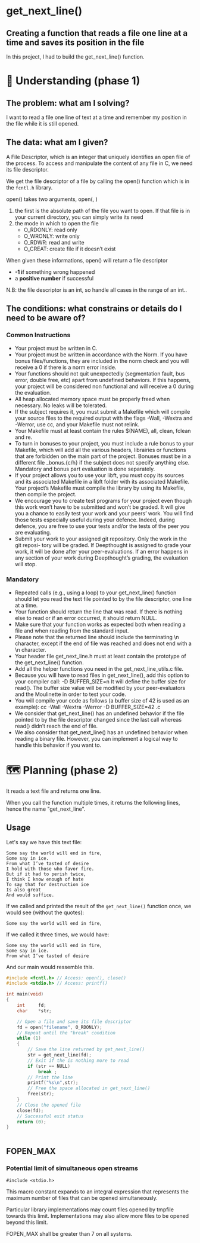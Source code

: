 # get_next_line()
## Creating a function that reads a file one line at a time and saves its position in the file
In this project, I had to build the get_next_line() function.

# 🤔 Understanding (phase 1)
## The problem: what am I solving?
I want to read a file one line of text at a time and remember my position in 
the file while it is still opened.

## The data: what am I given?
A File Descriptor, which is an integer that uniquely identifies an open file of the process.
To access and manipulate the content of any file in C, we need its file descriptor. 

We get the file descriptor of a file by calling the open() function which is 
in the <code>fcntl.h</code> library.

open() takes two arguments, open(<filename>, <mode>)
1. the first is the absolute path of the file you want to open. If that file is 
in your current directory, you can simply write its need
2. the mode in which to open the file
	- O_RDONLY: read only
	- O_WRONLY: write only
	- O_RDWR: read and write
	- O_CREAT: create file if it doesn’t exist

When given these informations, open() will return a file descriptor
- **-1 i**f something wrong happened
- a **positive number** if successful

N.B: the file descriptor is an int, so handle all cases in the range of an int..

## The conditions: what constrains or details do I need to be aware of?
### Common Instructions
- Your project must be written in C.
- Your project must be written in accordance with the Norm. If you have bonus
files/functions, they are included in the norm check and you will receive a 0 if there
is a norm error inside.
- Your functions should not quit unexpectedly (segmentation fault, bus error, double
free, etc) apart from undefined behaviors. If this happens, your project will be
considered non functional and will receive a 0 during the evaluation.
- All heap allocated memory space must be properly freed when necessary. No leaks
will be tolerated.
- If the subject requires it, you must submit a Makefile which will compile your
source files to the required output with the flags -Wall, -Wextra and -Werror, use
cc, and your Makefile must not relink.
- Your Makefile must at least contain the rules $(NAME), all, clean, fclean and
re.
- To turn in bonuses to your project, you must include a rule bonus to your Makefile,
which will add all the various headers, librairies or functions that are forbidden on
the main part of the project. Bonuses must be in a different file _bonus.{c/h} if
the subject does not specify anything else. Mandatory and bonus part evaluation
is done separately.
- If your project allows you to use your libft, you must copy its sources and its
associated Makefile in a libft folder with its associated Makefile. Your project’s
Makefile must compile the library by using its Makefile, then compile the project.
- We encourage you to create test programs for your project even though this work
won’t have to be submitted and won’t be graded. It will give you a chance
to easily test your work and your peers’ work. You will find those tests especially
useful during your defence. Indeed, during defence, you are free to use your tests
and/or the tests of the peer you are evaluating.
- Submit your work to your assigned git repository. Only the work in the git reposi-
tory will be graded. If Deepthought is assigned to grade your work, it will be done 
after your peer-evaluations. If an error happens in any section of your work during
Deepthought’s grading, the evaluation will stop.

### Mandatory
- Repeated calls (e.g., using a loop) to your get_next_line() function should let
you read the text file pointed to by the file descriptor, one line at a time.
- Your function should return the line that was read.
If there is nothing else to read or if an error occurred, it should return NULL.
- Make sure that your function works as expected both when reading a file and when
reading from the standard input.
- Please note that the returned line should include the terminating \n character,
except if the end of file was reached and does not end with a \n character.
- Your header file get_next_line.h must at least contain the prototype of the
get_next_line() function.
- Add all the helper functions you need in the get_next_line_utils.c file.
- Because you will have to read files in get_next_line(), add this option to your
compiler call: -D BUFFER_SIZE=n
It will define the buffer size for read().
The buffer size value will be modified by your peer-evaluators and the Moulinette
in order to test your code.
- You will compile your code as follows (a buffer size of 42 is used as an example):
cc -Wall -Wextra -Werror -D BUFFER_SIZE=42 <files>.c
- We consider that get_next_line() has an undefined behavior if the file pointed to
by the file descriptor changed since the last call whereas read() didn’t reach the
end of file.
- We also consider that get_next_line() has an undefined behavior when reading
a binary file. However, you can implement a logical way to handle this behavior if
you want to.

# 🗺️ Planning (phase 2)

It reads a text file and returns one line. 

When you call the function multiple times, it returns the following lines,
hence the name "get_next_line".

## Usage
Let's say we have this text file:
```
Some say the world will end in fire,
Some say in ice.
From what I’ve tasted of desire
I hold with those who favor fire.
But if it had to perish twice,
I think I know enough of hate
To say that for destruction ice
Is also great
And would suffice.
```
If we called and printed the result of the <code>get_next_line()</code> 
function once, we would see (without the quotes):

	Some say the world will end in fire,

If we called it three times, we would have:

	Some say the world will end in fire,
	Some say in ice.
	From what I’ve tasted of desire

And our main would ressemble this.

```C
#include <fcntl.h> // Access: open(), close()
#include <stdio.h> // Access: printf()

int main(void)
{
	int		fd;
	char	*str;

	// Open a file and save its file descriptor
	fd = open("filename", O_RDONLY);
	// Repeat until the "break" condition
	while (1)
	{
		// Save the line returned by get_next_line()
		str = get_next_line(fd);
		// Exit if the is nothing more to read
		if (str == NULL)
			break ;
		// Print the line
		printf("%s\n",str);
		// Free the space allocated in get_next_line()
		free(str);
	}
	// Close the opened file
	close(fd);
	// Successful exit status
	return (0);
}
```
```

```

## FOPEN_MAX
### Potential limit of simultaneous open streams
```
#include <stdio.h>
```
This macro constant expands to an integral expression that represents the maximum number of files that can be opened simultaneously.

Particular library implementations may count files opened by tmpfile towards this limit. Implementations may also allow more files to be opened beyond this limit.

FOPEN_MAX shall be greater than 7 on all systems.
